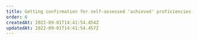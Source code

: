 ```yaml
---
title: Getting confirmation for self-assessed 'achieved' proficiencies
order: 6
createdAt: 2022-09-01T14:41:54.454Z
updatedAt: 2022-09-01T14:41:54.457Z
---
```

